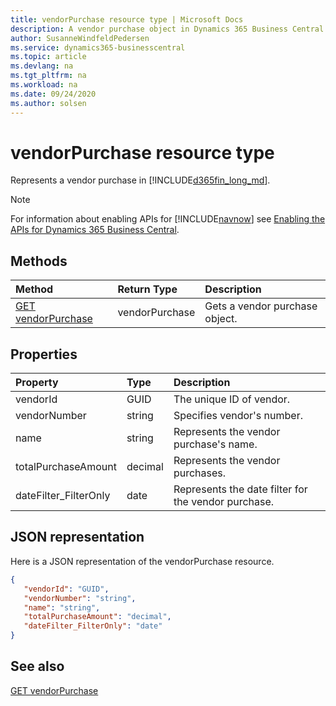 ```yaml
---
title: vendorPurchase resource type | Microsoft Docs
description: A vendor purchase object in Dynamics 365 Business Central.
author: SusanneWindfeldPedersen
ms.service: dynamics365-businesscentral
ms.topic: article
ms.devlang: na
ms.tgt_pltfrm: na
ms.workload: na
ms.date: 09/24/2020
ms.author: solsen
---
```


# vendorPurchase resource type
Represents a vendor purchase in [!INCLUDE[d365fin_long_md](../../includes/d365fin_long_md.md)].

> [!NOTE]  
> For information about enabling APIs for [!INCLUDE[navnow](../../includes/navnow_md.md)] see [Enabling the APIs for Dynamics 365 Business Central](../enabling-apis-for-dynamics-nav.md).

## Methods
| Method | Return Type|Description |
|:--------------------|:-----------|:-------------------------|
|[GET vendorPurchase](../api/dynamics_vendorPurchase_Get.md)|vendorPurchase|Gets a vendor purchase object.|






## Properties

| Property           | Type   |Description     |
|:-------------------|:-------|:---------------|
|vendorId|GUID|The unique ID of vendor.|
|vendorNumber|string|Specifies vendor's number.|
|name|string|Represents the vendor purchase's name.|
|totalPurchaseAmount|decimal|Represents the vendor purchases.|
|dateFilter_FilterOnly|date|Represents the date filter for the vendor purchase.|


## JSON representation

Here is a JSON representation of the vendorPurchase resource.


```json
{
   "vendorId": "GUID",
   "vendorNumber": "string",
   "name": "string",
   "totalPurchaseAmount": "decimal",
   "dateFilter_FilterOnly": "date"
}
```
## See also

[GET vendorPurchase](../api/dynamics_vendorPurchase_Get.md)

